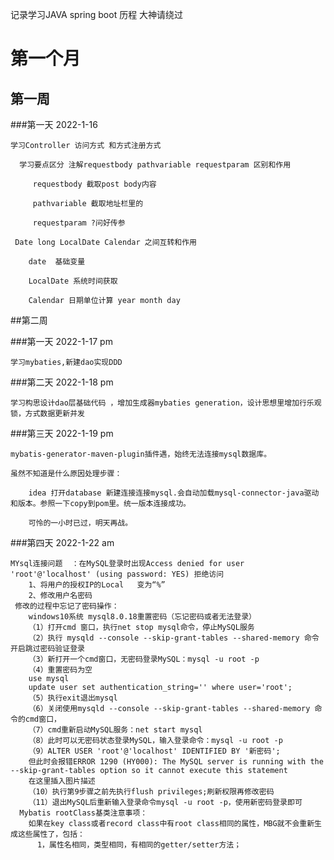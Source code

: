 记录学习JAVA	spring boot 历程 大神请绕过

# 第一个月

## 第一周

###第一天 2022-1-16

    学习Controller 访问方式 和方式注册方式
    
      学习要点区分 注解requestbody pathvariable requestparam 区别和作用
      
         requestbody 截取post body内容
         
         pathvariable 截取地址栏里的
         
         requestparam ?问好传参
         
     Date long LocalDate Calendar 之间互转和作用
     
        date  基础变量
        
        LocalDate 系统时间获取
        
        Calendar 日期单位计算 year month day
        
##第二周

###第一天 2022-1-17 pm

    学习mybaties,新建dao实现DDD
    
###第二天 2022-1-18 pm

    学习构思设计dao层基础代码 ，增加生成器mybaties generation，设计思想里增加行乐观锁，方式数据更新并发
    
###第三天 2022-1-19 pm

    mybatis-generator-maven-plugin插件遇，始终无法连接mysql数据库。
    
    虽然不知道是什么原因处理步骤：
    
        idea 打开database 新建连接连接mysql.会自动加载mysql-connector-java驱动和版本。参照一下copy到pom里。统一版本连接成功。
        
        可怜的一小时已过，明天再战。
###第四天 2022-1-22 am

    MYsql连接问题  ：在MySQL登录时出现Access denied for user 'root'@'localhost' (using password: YES) 拒绝访问
        1、将用户的授权IP的Local   变为“%”
        2、修改用户名密码
     修改的过程中忘记了密码操作：
        windows10系统 mysql8.0.18重置密码（忘记密码或者无法登录）
        （1）打开cmd 窗口，执行net stop mysql命令，停止MySQL服务
        （2）执行 mysqld --console --skip-grant-tables --shared-memory 命令开启跳过密码验证登录
        （3）新打开一个cmd窗口，无密码登录MySQL：mysql -u root -p
        （4）重置密码为空
        use mysql
        update user set authentication_string='' where user='root';
        （5）执行exit退出mysql
        （6）关闭使用mysqld --console --skip-grant-tables --shared-memory 命令的cmd窗口，
        （7）cmd重新启动MySQL服务：net start mysql
        （8）此时可以无密码状态登录MySQL，输入登录命令：mysql -u root -p
        （9）ALTER USER 'root'@'localhost' IDENTIFIED BY '新密码';
        但此时会报错ERROR 1290 (HY000): The MySQL server is running with the --skip-grant-tables option so it cannot execute this statement
        在这里插入图片描述
        （10）执行第9步骤之前先执行flush privileges;刷新权限再修改密码
        （11）退出MySQL后重新输入登录命令mysql -u root -p，使用新密码登录即可
      Mybatis rootClass基类注意事项：
        如果在key class或者record class中有root class相同的属性，MBG就不会重新生成这些属性了，包括：
          1，属性名相同，类型相同，有相同的getter/setter方法；  
